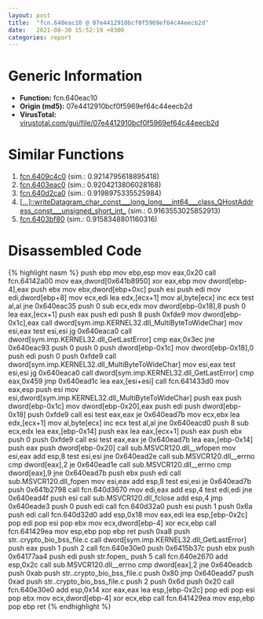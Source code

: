 ```yaml
---
layout: post
title:  "fcn.640eac10 @ 07e4412910bcf0f5969ef64c44eecb2d"
date:   2021-08-30 15:52:19 +0300
categories: report
---
```


# Generic Information
- **Function:** fcn.640eac10
- **Origin (md5):** 07e4412910bcf0f5969ef64c44eecb2d
- **VirusTotal:** [virustotal.com/gui/file/07e4412910bcf0f5969ef64c44eecb2d][virustotal_ref]



# Similar Functions

1. [fcn.6409c4c0][similar_1_ref] (sim.: 0.9214795618895418)
2. [fcn.6403eac0][similar_2_ref] (sim.: 0.9204213806028168)
3. [fcn.640d2ca0][similar_3_ref] (sim.: 0.9198975335525984)
4. [[...]꞉꞉writeDatagram\_char\_const\_\_\_long\_long\_\_\_int64\_\_\_class\_QHostAddress\_const\_\_\_unsigned\_short\_int\_][similar_4_ref] (sim.: 0.9163553025852913)
5. [fcn.6403bf80][similar_5_ref] (sim.: 0.9158348801160316)


# Disassembled Code

{% highlight nasm %}
push ebp
mov ebp,esp
mov eax,0x20
call fcn.64142a00
mov eax,dword[0x641b8950]
xor eax,ebp
mov dword[ebp-4],eax
push ebx
mov ebx,dword[ebp+0xc]
push esi
push edi
mov edi,dword[ebp+8]
mov ecx,edi
lea edx,[ecx+1]
mov al,byte[ecx]
inc ecx
test al,al
jne 0x640eac35
push 0
sub ecx,edx
mov dword[ebp-0x18],8
push 0
lea eax,[ecx+1]
push eax
push edi
push 8
push 0xfde9
mov dword[ebp-0x1c],eax
call dword[sym.imp.KERNEL32.dll_MultiByteToWideChar]
mov esi,eax
test esi,esi
jg 0x640eaca0
call dword[sym.imp.KERNEL32.dll_GetLastError]
cmp eax,0x3ec
jne 0x640eac93
push 0
push 0
push dword[ebp-0x1c]
mov dword[ebp-0x18],0
push edi
push 0
push 0xfde9
call dword[sym.imp.KERNEL32.dll_MultiByteToWideChar]
mov esi,eax
test esi,esi
jg 0x640eaca0
call dword[sym.imp.KERNEL32.dll_GetLastError]
cmp eax,0x459
jmp 0x640ead1c
lea eax,[esi+esi]
call fcn.641433d0
mov eax,esp
push esi
mov esi,dword[sym.imp.KERNEL32.dll_MultiByteToWideChar]
push eax
push dword[ebp-0x1c]
mov dword[ebp-0x20],eax
push edi
push dword[ebp-0x18]
push 0xfde9
call esi
test eax,eax
je 0x640ead7b
mov ecx,ebx
lea edx,[ecx+1]
mov al,byte[ecx]
inc ecx
test al,al
jne 0x640eacd0
push 8
sub ecx,edx
lea eax,[ebp-0x14]
push eax
lea eax,[ecx+1]
push eax
push ebx
push 0
push 0xfde9
call esi
test eax,eax
je 0x640ead7b
lea eax,[ebp-0x14]
push eax
push dword[ebp-0x20]
call sub.MSVCR120.dll__wfopen
mov esi,eax
add esp,8
test esi,esi
jne 0x640ead2e
call sub.MSVCR120.dll__errno
cmp dword[eax],2
je 0x640ead1e
call sub.MSVCR120.dll__errno
cmp dword[eax],9
jne 0x640ead7b
push ebx
push edi
call sub.MSVCR120.dll_fopen
mov esi,eax
add esp,8
test esi,esi
je 0x640ead7b
push 0x641b2798
call fcn.640d3670
mov edi,eax
add esp,4
test edi,edi
jne 0x640ead4f
push esi
call sub.MSVCR120.dll_fclose
add esp,4
jmp 0x640eade3
push 0
push edi
call fcn.640d32a0
push esi
push 1
push 0x6a
push edi
call fcn.640d32d0
add esp,0x18
mov eax,edi
lea esp,[ebp-0x2c]
pop edi
pop esi
pop ebx
mov ecx,dword[ebp-4]
xor ecx,ebp
call fcn.641429ea
mov esp,ebp
pop ebp
ret 
push 0xa8
push str..crypto_bio_bss_file.c
call dword[sym.imp.KERNEL32.dll_GetLastError]
push eax
push 1
push 2
call fcn.640e30e0
push 0x6415b37c
push ebx
push 0x64177aa4
push edi
push str.fopen_
push 5
call fcn.640e2670
add esp,0x2c
call sub.MSVCR120.dll__errno
cmp dword[eax],2
jne 0x640eadcb
push 0xab
push str..crypto_bio_bss_file.c
push 0x80
jmp 0x640eadd7
push 0xad
push str..crypto_bio_bss_file.c
push 2
push 0x6d
push 0x20
call fcn.640e30e0
add esp,0x14
xor eax,eax
lea esp,[ebp-0x2c]
pop edi
pop esi
pop ebx
mov ecx,dword[ebp-4]
xor ecx,ebp
call fcn.641429ea
mov esp,ebp
pop ebp
ret 
{% endhighlight %}


[similar_1_ref]: /report/fcn.6409c4c0@07e4412910bcf0f5969ef64c44eecb2d
[similar_2_ref]: /report/fcn.6403eac0@07e4412910bcf0f5969ef64c44eecb2d
[similar_3_ref]: /report/fcn.640d2ca0@07e4412910bcf0f5969ef64c44eecb2d
[similar_4_ref]: /report/[...]꞉꞉writeDatagram_char_const___long_long___int64___class_QHostAddress_const___unsigned_short_int_@07e4412910bcf0f5969ef64c44eecb2d
[similar_5_ref]: /report/fcn.6403bf80@07e4412910bcf0f5969ef64c44eecb2d
[virustotal_ref]: https://www.virustotal.com/gui/file/07e4412910bcf0f5969ef64c44eecb2d